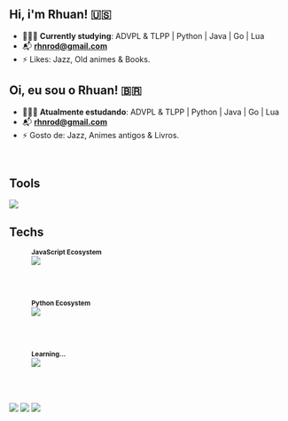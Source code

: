 ## Hi, i'm Rhuan! 🇺🇸

- 👨🏻‍💻 **Currently studying**: ADVPL & TLPP | Python | Java | Go | Lua
- 📬 **rhnrod@gmail.com**
- ⚡ Likes: Jazz, Old animes & Books.

## Oi, eu sou o Rhuan! 🇧🇷

- 👨🏻‍💻 **Atualmente estudando**: ADVPL & TLPP | Python | Java | Go | Lua
- 📬 **rhnrod@gmail.com**
- ⚡ Gosto de: Jazz, Animes antigos & Livros.

 <div style="display: inline_block"><br>
 <h2>Tools</h2>
  <img align="center" src="https://skillicons.dev/icons?i=git,linux,vim,docker,sequelize,redis" />
  <br>
  <h2>Techs</h2>
  <figure>
   <sup><b>JavaScript Ecosystem</b></sup><br>
   <img align="center" src="https://skillicons.dev/icons?i=javascript,typescript,nodejs,express,react,next,vue,electron" />
  </figure><br><br>
  
  <figure>
   <sup><b>Python Ecosystem</b></sup><br>
  <img align="center" src="https://skillicons.dev/icons?i=python,flask,django" />
  </figure><br><br>

    
  <figure>
   <sup><b>Learning...</b></sup><br>
  <img align="center" src="https://skillicons.dev/icons?i=golang,java,c,lua" />
  </figure><br><br>
</div>
<br>
 
 <div>
 <a href="https://www.linkedin.com/in/rhuan-emanuel-6712b7135" target="_blank"><img src="https://img.shields.io/badge/-LinkedIn-%230077B5?style=for-the-badge&logo=linkedin&logoColor=white" target="_blank"></a>
  <a href="https://instagram.com/rhnroddev" target="_blank"><img src="https://img.shields.io/badge/-Instagram-%23E4405F?style=for-the-badge&logo=instagram&logoColor=white" target="_blank"></a>
 <a href="https://rhnrod.hashnode.dev/" target="_blank"><img src="https://img.shields.io/badge/Hashnode-2962FF?style=for-the-badge&logo=hashnode&logoColor=white" target="_blank"></a>
</div>
